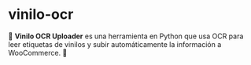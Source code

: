 # vinilo-ocr
📀 **Vinilo OCR Uploader** es una herramienta en Python que usa OCR para leer etiquetas de vinilos y subir automáticamente la información a WooCommerce. 🚀
